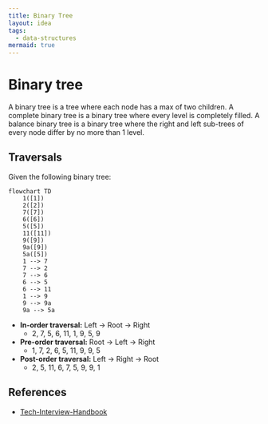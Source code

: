 ```yaml
---
title: Binary Tree
layout: idea
tags:
  - data-structures
mermaid: true
---
```


# Binary tree

A binary tree is a tree where each node has a max of two children. A complete
binary tree is a binary tree where every level is completely filled. A balance
binary tree is a binary tree where the right and left sub-trees of every node
differ by no more than 1 level.

## Traversals

Given the following binary tree:

```mermaid
flowchart TD
	1([1])
	2([2])
	7([7])
	6([6])
	5([5])
	11([11])
	9([9])
	9a([9])
	5a([5])
	1 --> 7
	7 --> 2
	7 --> 6
	6 --> 5
	6 --> 11
	1 --> 9
	9 --> 9a
	9a --> 5a
```

- **In-order traversal:** Left -> Root -> Right
  - 2, 7, 5, 6, 11, 1, 9, 5, 9
- **Pre-order traversal:** Root -> Left -> Right
  - 1, 7, 2, 6, 5, 11, 9, 9, 5
- **Post-order traversal:** Left -> Right -> Root
  - 2, 5, 11, 6, 7, 5, 9, 9, 1

## References

- [Tech-Interview-Handbook](/reference/Tech-Interview-Handbook)
